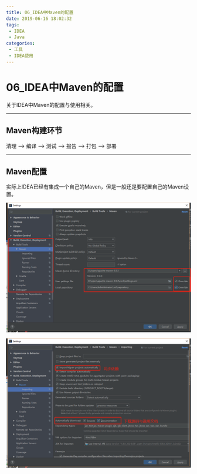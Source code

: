```yaml
---
title: 06_IDEA中Maven的配置
date: 2019-06-16 18:02:32
tags: 
 - IDEA
 - Java
categories:
 - 工具
 - IDEA使用
---
```


# 06_IDEA中Maven的配置

关于IDEA中Maven的配置与使用相关。



---

## Maven构建环节

清理  -->  编译  -->  测试  -->  报告  -->  打包  -->  部署



---

## Maven配置

实际上IDEA已经有集成一个自己的Maven，但是一般还是要配置自己的Maven设置。

![Maven配置](https://raw.githubusercontent.com/tomxwd/ImageHosting/master/blog/IDEA/idea32.png)

![Maven配置2](https://raw.githubusercontent.com/tomxwd/ImageHosting/master/blog/IDEA/idea33.png)

